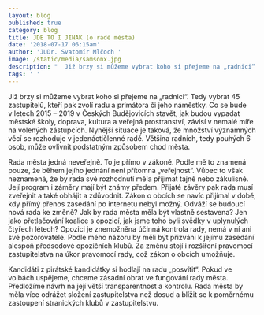 ```yaml
---
layout: blog
published: true
category: blog
title: JDE TO I JINAK (o radě města)
date: '2018-07-17 06:15am'
author: 'JUDr. Svatomír Mlčoch '
image: /static/media/samsonx.jpg
description: "  Již brzy si můžeme vybrat koho si přejeme na „radnici“. Tedy vybrat 45 zastupitelů, kteří pak zvolí radu a primátora či jeho náměstky. Co se bude v\_letech 2015 – 2019 v\_Českých Budějovicích stavět, jak budou vypadat městské školy, doprava, kultura a veřejná prostranství, závisí v\_nemalé míře na volených zástupcích."
tags: ' '
---
```

Již brzy si můžeme vybrat koho si přejeme na „radnici“. Tedy vybrat 45 zastupitelů, kteří pak zvolí radu a primátora či jeho náměstky. Co se bude v letech 2015 – 2019 v Českých Budějovicích stavět, jak budou vypadat městské školy, doprava, kultura a veřejná prostranství, závisí v nemalé míře na volených zástupcích. Nynější situace je taková, že množství významných věcí se rozhoduje v jedenáctičlenné radě. Většina radních, tedy pouhých 6 osob, může ovlivnit podstatným způsobem chod města.

Rada města jedná neveřejně. To je přímo v zákoně. Podle mě to znamená pouze, že během jejího jednání není přítomna „veřejnost“. Vůbec to však neznamená, že by rada své rozhodnutí měla přijímat tajně nebo zákulisně. Její program i záměry mají být známy předem. Přijaté závěry pak rada musí zveřejnit a také obhájit a zdůvodnit. Zákon o obcích se navíc přijímal v době, kdy přímý přenos zasedání po internetu nebyl možný. Odváží se budoucí nová rada ke změně? Jak by rada města měla být vlastně sestavena? Jen jako přetlačování koalice s opozicí, jak jsme toho byli svědky v uplynulých čtyřech létech? Opozici je znemožněna účinná kontrola rady, nemá v ní ani své pozorovatele. Podle mého názoru by měli být přizváni k jejímu zasedání alespoň předsedové opozičních klubů. Za změnu stojí i rozšíření pravomocí zastupitelstva na úkor pravomocí rady, což zákon o obcích umožňuje.  

Kandidáti z pirátské kandidátky si hodlají na radu „posvítit“. Pokud ve volbách uspějeme, chceme zásadní obrat ve fungování rady města. Předložíme návrh na její větší transparentnost a kontrolu. Rada města by měla více odrážet složení zastupitelstva než dosud a blížit se k poměrnému zastoupení stranických klubů v zastupitelstvu.
